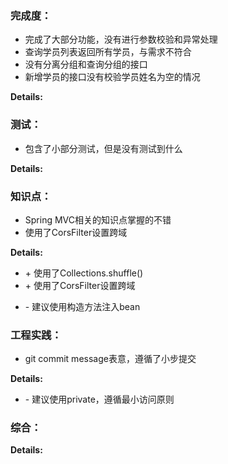 ### 完成度：
* 完成了大部分功能，没有进行参数校验和异常处理
* 查询学员列表返回所有学员，与需求不符合
* 没有分离分组和查询分组的接口
* 新增学员的接口没有校验学员姓名为空的情况

__Details:__



### 测试：
* 包含了小部分测试，但是没有测试到什么

__Details:__



### 知识点：
* Spring MVC相关的知识点掌握的不错
* 使用了CorsFilter设置跨域

__Details:__
+ \+ 使用了Collections.shuffle()
+ \+ 使用了CorsFilter设置跨域
- \- 建议使用构造方法注入bean

### 工程实践：
* git commit message表意，遵循了小步提交

__Details:__

- \- 建议使用private，遵循最小访问原则

### 综合：


__Details:__



